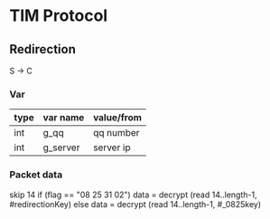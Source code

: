 # TIM Protocol

## Redirection

S -> C

### Var
type | var name | value/from
---- | ---|---
int |g_qq | qq number
int| g_server| server ip 
### Packet data

skip 14
if (flag == "08 25 31 02")
    data = decrypt (read 14..length-1, #redirectionKey)
else 
    data = decrypt (read 14..length-1, #_0825key)
    
